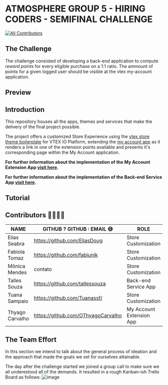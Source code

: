 
# ATMOSPHERE GROUP 5 - HIRING CODERS - SEMIFINAL CHALLENGE
<!-- ALL-CONTRIBUTORS-BADGE:START - Do not remove or modify this section -->
[![All Contributors](https://img.shields.io/badge/all_contributors-1-orange.svg?style=flat-square)](#contributors-)
<!-- ALL-CONTRIBUTORS-BADGE:END -->

## The Challenge

The challenge consisted of developing a back-end application to compute  *reward points* for every eligible purchase on a 1:1 ratio. The ammount of points for a given logged user should be visible at the vtex my-account application.

## Preview

## Introduction
This repository houses all the apps, themes and services that make the delivery of the final project possible. 

The project offers a customized Store Experience using the [vtex store theme boilerplate](https://github.com/vtex-apps/store-theme) for VTEX IO Platform, extending the [my account app](https://github.com/vtex-apps/my-account) as it renders a link in one of the extension points available and presents it's corresponding page within the My Account application.

**For further information about the implementation of the My Account Extension App [visit here](#).**

**For further information about the implementation of the Back-end Service App [visit here](#).**

## Tutorial


## Contributors 👩‍💻👨‍💻

NAME | GITHUB ? GITHUB : EMAIL 😅 | ROLE
| --- | --- | --- 
|Elias Seabra | https://github.com/EliasDoug | Store Customization
|Fabiola Tomaz |https://github.com/fabiunik| Store Customization
|Mônica Mendes | contato | Store Customization
|Talles Souza | https://github.com/tallessouza| Back-end Service App
|Tuana Sampaio | https://github.com/Tuanassf/| Store Customization
|Thyago Carvalho | https://github.com/OThyagoCarvalho | My Account Extension App

## The Team Effort 
In this section we intend to talk about the general process of ideation and the approach that made the goals we set for ourselves attainable.

The day after the challenge started we joined a group call to make sure we all underestood all of the demands. It resulted in a rough Kanban-ish Trello Board as follows:
![image](https://user-images.githubusercontent.com/64051560/179425558-f03bb9fa-9340-41a0-916f-033b7475910c.png)







